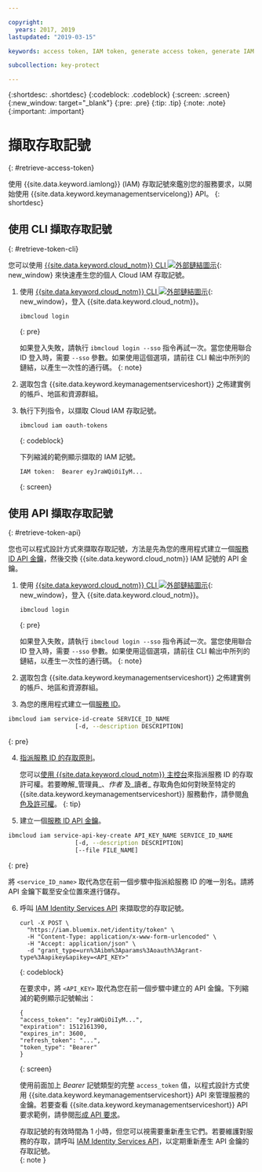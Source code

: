 ```yaml
---

copyright:
  years: 2017, 2019
lastupdated: "2019-03-15"

keywords: access token, IAM token, generate access token, generate IAM token, get access token, get IAM token, IAM token API, IAM token CLI

subcollection: key-protect

---
```


{:shortdesc: .shortdesc}
{:codeblock: .codeblock}
{:screen: .screen}
{:new_window: target="_blank"}
{:pre: .pre}
{:tip: .tip}
{:note: .note}
{:important: .important}

# 擷取存取記號
{: #retrieve-access-token}

使用 {{site.data.keyword.iamlong}} (IAM) 存取記號來鑑別您的服務要求，以開始使用 {{site.data.keyword.keymanagementservicelong}} API。
{: shortdesc}

## 使用 CLI 擷取存取記號
{: #retrieve-token-cli}

您可以使用 [{{site.data.keyword.cloud_notm}} CLI ![外部鏈結圖示](../../icons/launch-glyph.svg "外部鏈結圖示")](/docs/cli?topic=cloud-cli-overview){: new_window} 來快速產生您的個人 Cloud IAM 存取記號。

1. 使用 [{{site.data.keyword.cloud_notm}} CLI ![外部鏈結圖示](../../icons/launch-glyph.svg "外部鏈結圖示")](/docs/cli?topic=cloud-cli-overview){: new_window}，登入 {{site.data.keyword.cloud_notm}}。

    ```sh
    ibmcloud login
    ```
    {: pre}

    如果登入失敗，請執行 `ibmcloud login --sso` 指令再試一次。當您使用聯合 ID 登入時，需要 `--sso` 參數。如果使用這個選項，請前往 CLI 輸出中所列的鏈結，以產生一次性的通行碼。
    {: note}

2. 選取包含 {{site.data.keyword.keymanagementserviceshort}} 之佈建實例的帳戶、地區和資源群組。

3. 執行下列指令，以擷取 Cloud IAM 存取記號。

    ```sh
    ibmcloud iam oauth-tokens
    ```
    {: codeblock}

    下列縮減的範例顯示擷取的 IAM 記號。

    ```sh
    IAM token:  Bearer eyJraWQiOiIyM...
    ```
    {: screen}

## 使用 API 擷取存取記號
{: #retrieve-token-api}

您也可以程式設計方式來擷取存取記號，方法是先為您的應用程式建立一個[服務 ID API 金鑰](/docs/iam?topic=iam-serviceidapikeys)，然後交換 {{site.data.keyword.cloud_notm}} IAM 記號的 API 金鑰。

1. 使用 [{{site.data.keyword.cloud_notm}} CLI ![外部鏈結圖示](../../icons/launch-glyph.svg "外部鏈結圖示")](/docs/cli?topic=cloud-cli-overview){: new_window}，登入 {{site.data.keyword.cloud_notm}}。

    ```sh
    ibmcloud login
    ```
    {: pre}

    如果登入失敗，請執行 `ibmcloud login --sso` 指令再試一次。當您使用聯合 ID 登入時，需要 `--sso` 參數。如果使用這個選項，請前往 CLI 輸出中所列的鏈結，以產生一次性的通行碼。
    {: note}

2. 選取包含 {{site.data.keyword.keymanagementserviceshort}} 之佈建實例的帳戶、地區和資源群組。

3. 為您的應用程式建立一個[服務 ID](/docs/iam?topic=iam-serviceids#creating-a-service-id)。

  ```sh
  ibmcloud iam service-id-create SERVICE_ID_NAME
                     [-d, --description DESCRIPTION]
  ```
  {: pre}

4. [指派服務 ID 的存取原則](/docs/iam?topic=iam-serviceidpolicy)。

    您可以[使用 {{site.data.keyword.cloud_notm}} 主控台](/docs/iam?topic=iam-serviceidpolicy#access_new)來指派服務 ID 的存取許可權。若要瞭解_管理員_、_作者_ 及_讀者_ 存取角色如何對映至特定的 {{site.data.keyword.keymanagementserviceshort}} 服務動作，請參閱[角色及許可權](/docs/services/key-protect?topic=key-protect-manage-access#roles)。
    {: tip}

5. 建立一個[服務 ID API 金鑰](/docs/iam?topic=iam-serviceidapikeys)。

  ```sh
  ibmcloud iam service-api-key-create API_KEY_NAME SERVICE_ID_NAME
                     [-d, --description DESCRIPTION]
                     [--file FILE_NAME]
  ```
  {: pre}

  將 `<service_ID_name>` 取代為您在前一個步驟中指派給服務 ID 的唯一別名。請將 API 金鑰下載至安全位置來進行儲存。 

6. 呼叫 [IAM Identity Services API](https://{DomainName}/apidocs/iam-identity-token-api) 來擷取您的存取記號。

    ```cURL
    curl -X POST \
      "https://iam.bluemix.net/identity/token" \
      -H "Content-Type: application/x-www-form-urlencoded" \
      -H "Accept: application/json" \
      -d "grant_type=urn%3Aibm%3Aparams%3Aoauth%3Agrant-type%3Aapikey&apikey=<API_KEY>"
    ```
    {: codeblock}

    在要求中，將 `<API_KEY>` 取代為您在前一個步驟中建立的 API 金鑰。下列縮減的範例顯示記號輸出：

    ```
    {
    "access_token": "eyJraWQiOiIyM...",
    "expiration": 1512161390,
    "expires_in": 3600,
    "refresh_token": "...",
    "token_type": "Bearer"
    }
    ```
    {: screen}

    使用前面加上 _Bearer_ 記號類型的完整 `access_token` 值，以程式設計方式使用 {{site.data.keyword.keymanagementserviceshort}} API 來管理服務的金鑰。若要查看 {{site.data.keyword.keymanagementserviceshort}} API 要求範例，請參閱[形成 API 要求](/docs/services/key-protect?topic=key-protect-set-up-api#form-api-request)。

    存取記號的有效時間為 1 小時，但您可以視需要重新產生它們。若要維護對服務的存取，請呼叫 [IAM Identity Services API](https://{DomainName}/apidocs/iam-identity-token-api)，以定期重新產生 API 金鑰的存取記號。   
    {: note }

    
